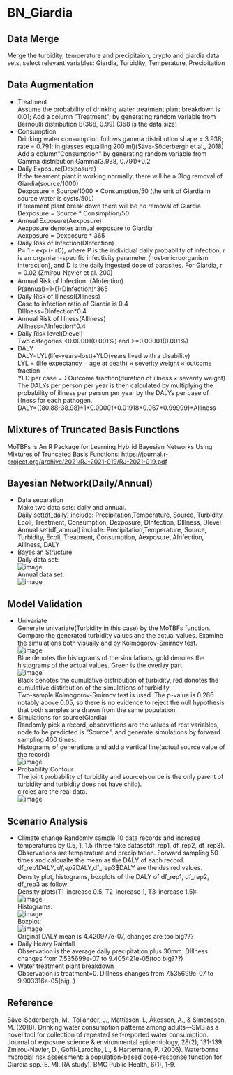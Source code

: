 # BN_Giardia
## Data Merge
Merge the turbidity, temperature and precipitaion, crypto and giardia data sets, select relevant variables: Giardia, Turbidity, Temperature, Precipitation
## Data Augmentation
- Treatment<br /> 
Assume the probability of drinking water treatment plant breakdown is 0.01; Add a column "Treatment", by generating random variable from Bernoulli distribution B(368, 0.99) (368 is the data size)
- Consumption<br /> 
Drinking water consumption follows gamma distribution shape = 3.938; rate = 0.791: in glasses equalling 200 ml)(Säve-Söderbergh et al., 2018)<br/>Add a column"Consumption" by generating random variable from Gamma distribution Gamma(3.938, 0.791)\*0.2
- Daily Exposure(Dexposure)<br /> 
If the treament plant it working normally, there will be a 3log removal of Giardia(source/1000)<br/>
Dexposure = Source/1000 * Consumption/50 (the unit of Giardia in source water is cysts/50L)<br/>
If treament plant break down there will be no removal of Giardia<br/>
Dexposure = Source * Consimption/50
- Annual Exposure(Aexposure)<br /> 
Aexposure denotes annual exposure to Giardia<br/>
Aexposure = Dexposure \* 365
- Daily Risk of Infection(DInfection)<br /> 
P= 1 - exp (- rD), where P is the individual daily probability of infection, r is an organism-specific infectivity parameter (host-microorganism interaction), and D is the daily ingested dose of parasites. For Giardia, r = 0.02 (Zmirou-Navier et al. 200)<br/>
- Annual Risk of Infection（AInfection)<br /> 
P(annual)=1-(1-DInfection)^365
- Daily Risk of Illness(DIllness)<br /> 
Case to infection ratio of Giardia is 0.4<br/>
DIllness=DInfection\*0.4
- Annual Risk of Illness(AIllness) <br/>
AIllness=AInfection\*0.4
- Daily Risk level(Dlevel)<br/>
Two categories <0.00001(0.001%) and >=0.00001(0.001%)
- DALY<br/>
DALY=LYL(life-years-lost)+YLD(years lived with a disability)<br/>
LYL = (life expectancy − age at death) × severity weight × outcome fraction<br/>
YLD per case = ΣOutcome fraction(duration of illness × severity weight)<br/>
The DALYs per person per year is then calculated by multiplying the probability of illness per person per year by the DALYs per case of illness for each pathogen.<br/> 
DALY=((80.88-38.98)\*1\*0.00001+0.01918\*0.067\*0.99999)\*AIllness
## Mixtures of Truncated Basis Functions
MoTBFs is An R Package for Learning Hybrid Bayesian Networks Using Mixtures of Truncated Basis Functions:
https://journal.r-project.org/archive/2021/RJ-2021-019/RJ-2021-019.pdf
## Bayesian Network(Daily/Annual)
- Data separation<br/>
Make two data sets: daily and annual. <br/>
Daily set(df_daily) include: 
Precipitation,Temperature, Source, Turbidity, Ecoli, Treatment, Consumption, Dexposure, DInfection, DIllness, Dlevel<br/>
Annual set(df_annual) include:
Precipitation,Temperature, Source, Turbidity, Ecoli, Treatment, Consumption, Aexposure, AInfection, AIllness, DALY
- Bayesian Structure<br/>
Daily data set:<br/> ![image](BN_daily.png)<br/>
Annual data set:<br/> ![image](BN_annual.png)
## Model Validation
- Univariate<br/>
Generate univariate(Turbidity in this case) by the MoTBFs function. Compare the generated turbidity values and the actual values. Examine the simulations both visually and by Kolmogorov-Smirnov test.<br/>
![image](univariate.png)<br/>
Blue denotes the histograms of the simulations, gold denotes the histograms of the actual values. Green is the overlay part.<br/>
![image](univariate2.png)<br/>
Black denotes the cumulative distribution of turbidity, red donotes the cumulative distirbution of the simulations of turbidity.<br/>
Two-sample Kolmogorov-Smirnov test is used. The p-value is 0.266 notably above 0.05, so there is no evidence to reject the null hypothesis that both samples are drawn from the same population.
- Simulations for source(Giardia)<br/>
Randomly pick a record, observations are the values of rest variables, node to be predicted is "Source", and generate simulations by forward sampling 400 times.<br/>
Histograms of generations and add a vertical line(actual source value of the record)<br/>
![image](sourcesimu.png)<br/>
- Probability Contour<br/>
The joint probability of turbidity and source(source is the only parent of turbidity and turbidity does not have child).<br/>
circles are the real data.<br/>
![image](joint.png)<br/>
## Scenario Analysis
- Climate change
Randomly sample 10 data records and increase temperatures by 0.5, 1, 1.5 (three fake datasetdf_rep1, df_rep2, df_rep3).
Observations are temperature and precipitation. Forward sampling 50 times and calcualte the mean as the DALY of each record.<br/>
df_rep1$DALY, df_rep2$DALY,df_rep3$DALY are the desired values.<br/>Density plot, histograms, boxplots of the DALY of df_rep1, df_rep2, df_rep3 as follow:<br/>
Density plots(T1-increase 0.5, T2-increase 1, T3-increase 1.5):<br/>
![image](climatedens.png)<br/>
Histograms:<br/>
![image](climatehist.png)<br/>
Boxplot:<br/>
![image](climatebox.png)<br/>
Original DALY mean is 4.420977e-07, changes are too big???
- Daily Heavy Rainfall<br/>
Observation is the average daily precipitation plus 30mm. DIllness changes from 7.535699e-07 to 9.405421e-05(too big???)
- Water treatment plant breakdown<br/>
Observation is treatment=0. DIllness changes from 7.535699e-07 to 9.903316e-05(big..)
## Reference
Säve-Söderbergh, M., Toljander, J., Mattisson, I., Åkesson, A., & Simonsson, M. (2018). Drinking water consumption patterns among adults—SMS as a novel tool for collection of repeated self-reported water consumption. Journal of exposure science & environmental epidemiology, 28(2), 131-139.<br/>
Zmirou-Navier, D., Gofti-Laroche, L., & Hartemann, P. (2006). Waterborne microbial risk assessment: a population-based dose-response function for Giardia spp.(E. MI. RA study). BMC Public Health, 6(1), 1-9.
